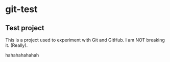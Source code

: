 # git-test

## Test project

This is a project used to experiment with Git and GitHub.
I am NOT breaking it. (Really).

hahahahahahah
